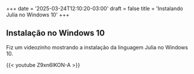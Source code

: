 +++
date = '2025-03-24T12:10:20-03:00'
draft = false
title = 'Instalando Julia no Windows 10'
+++

## Instalação no Windows 10

Fiz um videozinho mostrando a instalação da linguagem Julia no Windows 10. 

{{< youtube Z9xn6lKON-A >}}





